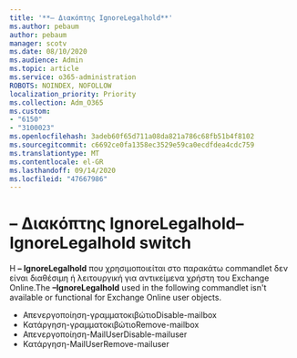 ```yaml
---
title: '**– Διακόπτης IgnoreLegalhold**'
ms.author: pebaum
author: pebaum
manager: scotv
ms.date: 08/10/2020
ms.audience: Admin
ms.topic: article
ms.service: o365-administration
ROBOTS: NOINDEX, NOFOLLOW
localization_priority: Priority
ms.collection: Adm_O365
ms.custom:
- "6150"
- "3100023"
ms.openlocfilehash: 3adeb60f65d711a08da821a786c68fb51b4f8102
ms.sourcegitcommit: c6692ce0fa1358ec3529e59ca0ecdfdea4cdc759
ms.translationtype: MT
ms.contentlocale: el-GR
ms.lasthandoff: 09/14/2020
ms.locfileid: "47667986"
---
```

# <a name="ignorelegalhold-switch"></a><span data-ttu-id="8a858-102">**– Διακόπτης IgnoreLegalhold**</span><span class="sxs-lookup"><span data-stu-id="8a858-102">**–IgnoreLegalhold** switch</span></span>

<span data-ttu-id="8a858-103">Η **– IgnoreLegalhold** που χρησιμοποιείται στο παρακάτω commandlet δεν είναι διαθέσιμη ή λειτουργική για αντικείμενα χρήστη του Exchange Online.</span><span class="sxs-lookup"><span data-stu-id="8a858-103">The **–IgnoreLegalhold** used in the following commandlet isn't available or functional for Exchange Online user objects.</span></span>

- <span data-ttu-id="8a858-104">Απενεργοποίηση-γραμματοκιβώτιο</span><span class="sxs-lookup"><span data-stu-id="8a858-104">Disable-mailbox</span></span>
- <span data-ttu-id="8a858-105">Κατάργηση-γραμματοκιβώτιο</span><span class="sxs-lookup"><span data-stu-id="8a858-105">Remove-mailbox</span></span>
- <span data-ttu-id="8a858-106">Απενεργοποίηση-MailUser</span><span class="sxs-lookup"><span data-stu-id="8a858-106">Disable-mailuser</span></span>
- <span data-ttu-id="8a858-107">Κατάργηση-MailUser</span><span class="sxs-lookup"><span data-stu-id="8a858-107">Remove-mailuser</span></span>